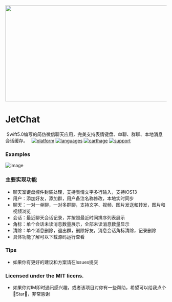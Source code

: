 <div align=center><img src="JetChat/ScreenShot/ChatBanner.png" width="960" height="300" /></div>

# JetChat
 Swift5.0编写的简仿微信聊天应用，完美支持表情键盘、单聊、群聊、本地消息会话缓存。
 
[![platform](https://img.shields.io/badge/platform-iOS-blue.svg?style=plastic)](#)
[![languages](https://img.shields.io/badge/language-swift-blue.svg)](#) 
[![carthage](https://img.shields.io/badge/Carthage-compatible-4BC51D.svg?style=flat)](https://github.com/Carthage/Carthage/)
[![support](https://img.shields.io/badge/support-ios%208%2B-orange.svg)](#) 

 ### Examples
![image](https://github.com/tanagile/JetChat/blob/master/ScreenShot/JetChat.gif)

### 主要实现功能
* 聊天室键盘控件封装处理，支持表情文字多行输入，支持iOS13
* 用户：添加好友，添加群，用户备注名称修改，本地实时同步
* 聊天：一对一单聊，一对多群聊，支持文字、视频、图片发送和转发，图片和视频浏览
* 会话：最近聊天会话记录，并按照最近时间排序列表展示
* 角标：单个会话未读消息数量展示，全部未读消息数量显示
* 清除：单个消息删除，退出群，删除好友，消息会话角标清除，记录删除
* 具体功能了解可以下载源码运行查看

### Tips
* 如果你有更好的建议和方案请在lssues提交

### Licensed under the MIT licens.
* 如果你对IM即时通讯感兴趣，或者该项目对你有一些帮助，希望可以给我点个🌟Star🌟，非常感谢<br>
